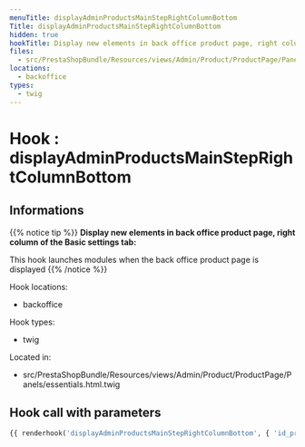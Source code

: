 ```yaml
---
menuTitle: displayAdminProductsMainStepRightColumnBottom
Title: displayAdminProductsMainStepRightColumnBottom
hidden: true
hookTitle: Display new elements in back office product page, right column of the Basic settings tab
files:
  - src/PrestaShopBundle/Resources/views/Admin/Product/ProductPage/Panels/essentials.html.twig
locations:
  - backoffice
types:
  - twig
---
```


# Hook : displayAdminProductsMainStepRightColumnBottom

## Informations

{{% notice tip %}}
**Display new elements in back office product page, right column of the Basic settings tab:** 

This hook launches modules when the back office product page is displayed
{{% /notice %}}

Hook locations: 
  - backoffice

Hook types: 
  - twig

Located in: 
  - src/PrestaShopBundle/Resources/views/Admin/Product/ProductPage/Panels/essentials.html.twig

## Hook call with parameters

```php
{{ renderhook('displayAdminProductsMainStepRightColumnBottom', { 'id_product': productId }) }}
```